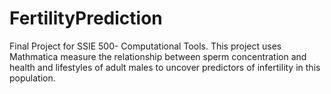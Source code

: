 # FertilityPrediction

Final Project for SSIE 500- Computational Tools. This project uses Mathmatica measure the relationship between sperm concentration and health and lifestyles of adult males to uncover predictors of infertility in this population.
